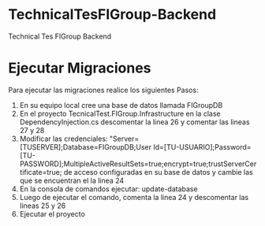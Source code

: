 # TechnicalTesFIGroup-Backend
Technical Tes FIGroup Backend

# Ejecutar Migraciones
Para ejecutar las migraciones realice los siguientes Pasos:
1. En su equipo local cree una base de datos llamada FIGroupDB
2. En el proyecto TecnicalTest.FIGroup.Infrastructure en la clase DependencyInjection.cs descomentar la linea 26 y comentar las lineas 27 y 28
3. Modificar las credenciales: "Server=[TUSERVER];Database=FIGroupDB;User Id=[TU-USUARIO];Password=[TU-PASSWORD];MultipleActiveResultSets=true;encrypt=true;trustServerCertificate=true; de acceso configuradas en su base de datos y cambie las que se encuentran el la linea 24
4. En la consola de comandos ejecutar: update-database
5. Luego de ejecutar el comando, comenta la linea 24 y descomentar las lineas 25 y 26
6. Ejecutar el proyecto

